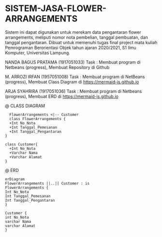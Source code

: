 # SISTEM-JASA-FLOWER-ARRANGEMENTS
Sistem ini dapat digunakan untuk merekam data pengantaran flower arrangements, meliputi nomor nota pembelian, tanggal pembuatan, dan tanggal pengantaran. Dibuat untuk memenuhi tugas final project mata kuliah Pemrograman Berorientasi Objek tahun ajaran 2020/2021, S1 Ilmu Komputer, Universitas Lampung.

NANDA BAGUS PRATAMA (1917051033)
Task : Membuat program di Netbeans (progress),
       Membuat Repository di Github

M. ARROZI IRFAN (1957051008)
Task : Membuat program di NetBeans (progress),
       Membuat Class Diagram di https://mermaid-js.github.io

ARJA SYAHRIRA (1917051036)
Task : Membuat program di Netbeans (progress),
       Membuat ERD di https://mermaid-js.github.io


@ CLASS DIAGRAM
      
      FlowerArrangements <|-- Customer
      class FlowerArrangements {
      +Int No_Nota
      +Int Tanggal_Pemesanan
      +Int Tanggal_Pengantaran      
    }
    
    class Customer{
      +Int No_Nota
      +Varchar Nama
      +Varchar Alamat
    }
    
    
@ ERD

    erDiagram
    FlowerArrangements ||..|| Customer : is 
    FlowerArrangements {
    Int No_Nota
    Int Tanggal_Pemesanan
    Int Tanggal_Pengantaran
    }
   
    Customer {
    int No_Nota
    varchar Nama
    varchar Alamat
    }

